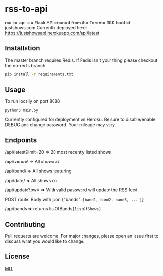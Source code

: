 # rss-to-api

rss-to-api is a Flask API created from the Toronto RSS feed of justshows.com Currently deployed here: https://justshowsapi.herokuapp.com/api/latest

## Installation

The master branch requires Redis. If Redis isn't your thing please checkout the no-redis branch

```bash
pip install -r requirements.txt
```

## Usage

To run locally on port 8088

```bash
python3 main.py
```

Currently configured for deployment on Heroku. Be sure to disable/enable DEBUG and change password. Your mileage may vary.

## Endpoints

/api/latest?limit=20 => 20 most recently listed shows

/api/venue/<venuename> => All shows at <venuename>

/api/band/<bandname> => All shows featuring <bandname>

/api/date/<ddmmyy> => All shows on <ddmmyy>

/api/update?pw=<password> => With valid password will update the RSS feed.

POST route. Body with json {"bands": `[band1, band2, band3, ... ]`}

/api/bands => returns listOfBands`[listOfShows]`

## Contributing

Pull requests are welcome. For major changes, please open an issue first to discuss what you would like to change.

## License

[MIT](https://choosealicense.com/licenses/mit/)
